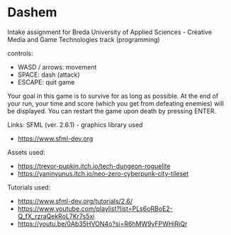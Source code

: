 # Dashem
 Intake assignment for Breda University of Applied Sciences - Creative Media and Game Technologies track (programming)

 controls: 
 - WASD / arrows: movement
 - SPACE: dash (attack)
 - ESCAPE: quit game
 
Your goal in this game is to survive for as long as possible. 
At the end of your run, your time and score (which you get from defeating enemies) will be displayed.
You can restart the game upon death by pressing ENTER.

Links:
SFML (ver. 2.6.1) - graphics library used
- https://www.sfml-dev.org

Assets used:
- https://trevor-pupkin.itch.io/tech-dungeon-roguelite
- https://yaninyunus.itch.io/neo-zero-cyberpunk-city-tileset

Tutorials used:
- https://www.sfml-dev.org/tutorials/2.6/
- https://www.youtube.com/playlist?list=PLs6oRBoE2-Q_fX_rzraQekRoL7Kr7s5xi
- https://youtu.be/0Ab35HVON4o?si=R6hMW9yFPWHjRjQr
